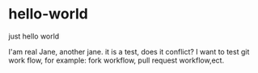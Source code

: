 # hello-world
just hello world

I'am real Jane, another jane. it is a test, does it conflict?
I want to test git work flow, for example: fork workflow, pull request workflow,ect.

